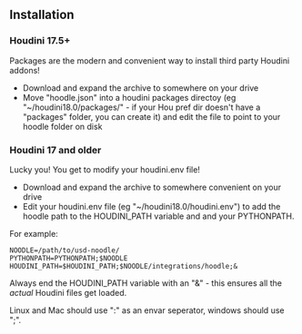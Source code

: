 ## Installation

### Houdini 17.5+
Packages are the modern and convenient way to install third party Houdini addons!
* Download and expand the archive to somewhere on your drive
* Move "hoodle.json" into a houdini packages directoy (eg "~/houdini18.0/packages/" - if your Hou pref dir doesn't have
a "packages" folder, you can create it)
and edit the file to point to your hoodle folder on disk

### Houdini 17 and older
Lucky you! You get to modify your houdini.env file!
* Download and expand the archive to somewhere convenient on your drive
* Edit your houdini.env file (eg "~/houdini18.0/houdini.env") to add the hoodle path to the HOUDINI_PATH variable and 
and your PYTHONPATH.

For example:

```
NOODLE=/path/to/usd-noodle/
PYTHONPATH=PYTHONPATH;$NOODLE
HOUDINI_PATH=$HOUDINI_PATH;$NOODLE/integrations/hoodle;&
```

Always end the HOUDINI_PATH variable with an "&" - this ensures all the *actual* Houdini files get loaded.

Linux and Mac should use ":" as an envar seperator, windows should use ";".